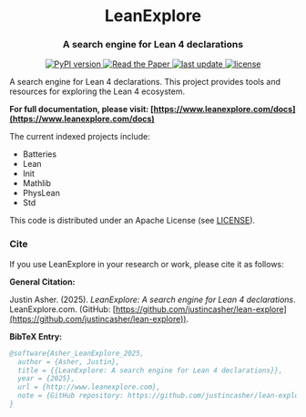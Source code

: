 <h1 align="center">
  LeanExplore
</h1>

<h3 align="center">
  A search engine for Lean 4 declarations
</h3>

<p align="center">
  <a href="https://pypi.org/project/lean-explore/">
    <img src="https://img.shields.io/pypi/v/lean-explore.svg" alt="PyPI version" />
  </a>
  <a href="https://github.com/justincasher/lean-explore/blob/main/LeanExplore.pdf">
    <img src="https://img.shields.io/badge/Paper-PDF-blue.svg" alt="Read the Paper" />
  </a>
  <a href="https://github.com/justincasher/lean-explore/commits/main">
    <img src="https://img.shields.io/github/last-commit/justincasher/lean-explore" alt="last update" />
  </a>
  <a href="https://github.com/justincasher/lean-explore/blob/main/LICENSE">
    <img src="https://img.shields.io/github/license/justincasher/lean-explore.svg" alt="license" />
  </a>
</p>

A search engine for Lean 4 declarations. This project provides tools and resources for exploring the Lean 4 ecosystem.

**For full documentation, please visit: [https://www.leanexplore.com/docs](https://www.leanexplore.com/docs)**

The current indexed projects include:

* Batteries
* Lean
* Init
* Mathlib
* PhysLean
* Std

This code is distributed under an Apache License (see [LICENSE](LICENSE)).

### Cite

If you use LeanExplore in your research or work, please cite it as follows:

**General Citation:**

Justin Asher. (2025). *LeanExplore: A search engine for Lean 4 declarations*. LeanExplore.com. (GitHub: [https://github.com/justincasher/lean-explore](https://github.com/justincasher/lean-explore)).

**BibTeX Entry:**

```bibtex
@software{Asher_LeanExplore_2025,
  author = {Asher, Justin},
  title = {{LeanExplore: A search engine for Lean 4 declarations}},
  year = {2025},
  url = {http://www.leanexplore.com},
  note = {GitHub repository: https://github.com/justincasher/lean-explore}
}
```
